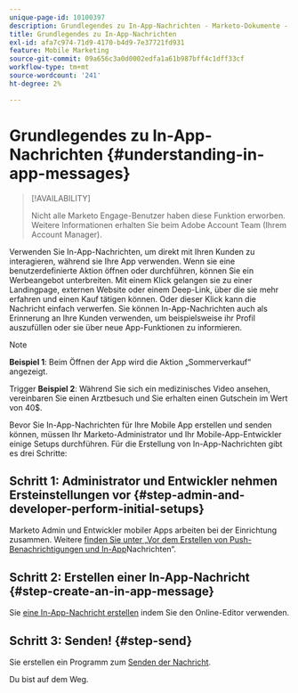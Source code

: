 ```yaml
---
unique-page-id: 10100397
description: Grundlegendes zu In-App-Nachrichten - Marketo-Dokumente - Produktdokumentation
title: Grundlegendes zu In-App-Nachrichten
exl-id: afa7c974-71d9-4170-b4d9-7e37721fd931
feature: Mobile Marketing
source-git-commit: 09a656c3a0d0002edfa1a61b987bff4c1dff33cf
workflow-type: tm+mt
source-wordcount: '241'
ht-degree: 2%

---
```


# Grundlegendes zu In-App-Nachrichten {#understanding-in-app-messages}

>[!AVAILABILITY]
>
>
>Nicht alle Marketo Engage-Benutzer haben diese Funktion erworben. Weitere Informationen erhalten Sie beim Adobe Account Team (Ihrem Account Manager).

Verwenden Sie In-App-Nachrichten, um direkt mit Ihren Kunden zu interagieren, während sie Ihre App verwenden. Wenn sie eine benutzerdefinierte Aktion öffnen oder durchführen, können Sie ein Werbeangebot unterbreiten. Mit einem Klick gelangen sie zu einer Landingpage, externen Website oder einem Deep-Link, über die sie mehr erfahren und einen Kauf tätigen können. Oder dieser Klick kann die Nachricht einfach verwerfen.  Sie können In-App-Nachrichten auch als Erinnerung an Ihre Kunden verwenden, um beispielsweise ihr Profil auszufüllen oder sie über neue App-Funktionen zu informieren.

>[!NOTE]
>
>**Beispiel 1**: Beim Öffnen der App wird die Aktion „Sommerverkauf“ angezeigt.
>
>Trigger **Beispiel 2**: Während Sie sich ein medizinisches Video ansehen, vereinbaren Sie einen Arztbesuch und Sie erhalten einen Gutschein im Wert von 40$.

Bevor Sie In-App-Nachrichten für Ihre Mobile App erstellen und senden können, müssen Ihr Marketo-Administrator und Ihr Mobile-App-Entwickler einige Setups durchführen.  Für die Erstellung von In-App-Nachrichten gibt es drei Schritte:

## Schritt 1: Administrator und Entwickler nehmen Ersteinstellungen vor {#step-admin-and-developer-perform-initial-setups}

Marketo Admin und Entwickler mobiler Apps arbeiten bei der Einrichtung zusammen. Weitere [&#x200B; finden Sie unter „Vor dem Erstellen von Push-Benachrichtigungen und In-App](/help/marketo/product-docs/mobile-marketing/admin/before-you-create-push-notifications-and-in-app-messages.md)Nachrichten“.

## Schritt 2: Erstellen einer In-App-Nachricht {#step-create-an-in-app-message}

Sie [eine In-App-Nachricht erstellen](/help/marketo/product-docs/mobile-marketing/in-app-messages/creating-in-app-messages/create-an-in-app-message.md) indem Sie den Online-Editor verwenden.

## Schritt 3: Senden! {#step-send}

Sie erstellen ein Programm zum [Senden der Nachricht](/help/marketo/product-docs/mobile-marketing/in-app-messages/sending-your-in-app-message/send-your-in-app-message.md).

Du bist auf dem Weg.
